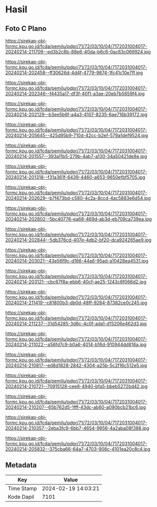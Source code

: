 # Hasil

## Foto C Plano

https://sirekap-obj-formc.kpu.go.id/fcda/pemilu/pdpr/71/72/03/10/04/7172031004017-20240214-211709--ed3b2c8b-88e6-40da-b6c6-0ac63c069924.jpg

https://sirekap-obj-formc.kpu.go.id/fcda/pemilu/pdpr/71/72/03/10/04/7172031004017-20240214-202458--ff30626d-4d4f-4779-9874-1fc41c10e7ff.jpg

https://sirekap-obj-formc.kpu.go.id/fcda/pemilu/pdpr/71/72/03/10/04/7172031004017-20240214-202346--f4435a17-df3f-40f1-a3ae-20eb7b5659f4.jpg

https://sirekap-obj-formc.kpu.go.id/fcda/pemilu/pdpr/71/72/03/10/04/7172031004017-20240214-202129--b3ee5b6f-a4a3-4107-8235-6ae716b39172.jpg

https://sirekap-obj-formc.kpu.go.id/fcda/pemilu/pdpr/71/72/03/10/04/7172031004017-20240214-205645--425d95b9-710d-42cc-b2ef-579a1def9524.jpg

https://sirekap-obj-formc.kpu.go.id/fcda/pemilu/pdpr/71/72/03/10/04/7172031004017-20240214-201557--393a11b5-279b-4ab7-a130-34a50421de8e.jpg

https://sirekap-obj-formc.kpu.go.id/fcda/pemilu/pdpr/71/72/03/10/04/7172031004017-20240214-201318--f31a361f-6439-4460-a653-9650efbf5705.jpg

https://sirekap-obj-formc.kpu.go.id/fcda/pemilu/pdpr/71/72/03/10/04/7172031004017-20240214-202629--b7f473bd-c580-4c2a-8ccd-4ac5883e6d54.jpg

https://sirekap-obj-formc.kpu.go.id/fcda/pemilu/pdpr/71/72/03/10/04/7172031004017-20240214-202802--5bc40776-ea68-469d-ab3d-eb709ca739ea.jpg

https://sirekap-obj-formc.kpu.go.id/fcda/pemilu/pdpr/71/72/03/10/04/7172031004017-20240214-202844--5db376cd-407e-4db2-bf20-dca924265ae9.jpg

https://sirekap-obj-formc.kpu.go.id/fcda/pemilu/pdpr/71/72/03/10/04/7172031004017-20240214-203021--43e56f9c-d166-44a6-95ad-a10428ea4531.jpg

https://sirekap-obj-formc.kpu.go.id/fcda/pemilu/pdpr/71/72/03/10/04/7172031004017-20240214-203121--cbc67f8a-ebb6-40cf-ae25-1243c6f066d2.jpg

https://sirekap-obj-formc.kpu.go.id/fcda/pemilu/pdpr/71/72/03/10/04/7172031004017-20240214-211419--c81800b3-db0d-48ff-9284-87382ce0c245.jpg

https://sirekap-obj-formc.kpu.go.id/fcda/pemilu/pdpr/71/72/03/10/04/7172031004017-20240214-211237--31d54285-3d8c-4c0f-ada1-d15206e462d3.jpg

https://sirekap-obj-formc.kpu.go.id/fcda/pemilu/pdpr/71/72/03/10/04/7172031004017-20240214-211022--a56fd7c9-b0a6-4014-b16d-910944dd816a.jpg

https://sirekap-obj-formc.kpu.go.id/fcda/pemilu/pdpr/71/72/03/10/04/7172031004017-20240214-210817--ed8d1828-2842-4304-a25b-5c2f16c512e5.jpg

https://sirekap-obj-formc.kpu.go.id/fcda/pemilu/pdpr/71/72/03/10/04/7172031004017-20240214-210721--70915128-cee8-4940-bfa5-bbeb5272bd42.jpg

https://sirekap-obj-formc.kpu.go.id/fcda/pemilu/pdpr/71/72/03/10/04/7172031004017-20240214-210207--65b762d5-1fff-43dc-ab60-a090bcb21bc6.jpg

https://sirekap-obj-formc.kpu.go.id/fcda/pemilu/pdpr/71/72/03/10/04/7172031004017-20240214-210357--2eba3fc9-6bb7-4654-9956-4a2aba08f388.jpg

https://sirekap-obj-formc.kpu.go.id/fcda/pemilu/pdpr/71/72/03/10/04/7172031004017-20240214-205832--375cba66-64a7-4703-908c-4101ea20c8c4.jpg


## Metadata

| Key        | Value               |
| ---------- | ------------------- |
| Time Stamp | 2024-02-19 14:03:21 |
| Kode Dapil | 7101                |



